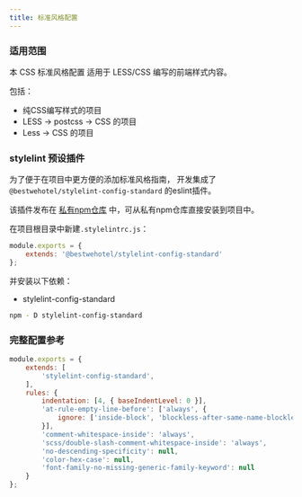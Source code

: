 ```yaml
---
title: 标准风格配置
---
```


### 适用范围

本 CSS 标准风格配置 适用于 LESS/CSS 编写的前端样式内容。

包括：

- 纯CSS编写样式的项目
- LESS -> postcss -> CSS 的项目
- Less -> CSS 的项目

### stylelint 预设插件

为了便于在项目中更方便的添加标准风格指南， 开发集成了`@bestwehotel/stylelint-config-standard` 的eslint插件。

该插件发布在 [私有npm仓库](/docs/npm/index.html) 中，可从私有npm仓库直接安装到项目中。

在项目根目录中新建`.stylelintrc.js`：
``` js
module.exports = {
    extends: '@bestwehotel/stylelint-config-standard'
};
```
并安装以下依赖：
- stylelint-config-standard

``` sh
npm - D stylelint-config-standard
```

### 完整配置参考

``` js
module.exports = {
    extends: [
        'stylelint-config-standard',
    ],
    rules: {
        indentation: [4, { baseIndentLevel: 0 }],
        'at-rule-empty-line-before': ['always', {
            ignore: ['inside-block', 'blockless-after-same-name-blockless']
        }],
        'comment-whitespace-inside': 'always',
        'scss/double-slash-comment-whitespace-inside': 'always',
        'no-descending-specificity': null,
        'color-hex-case': null,
        'font-family-no-missing-generic-family-keyword': null
    }
};

```
